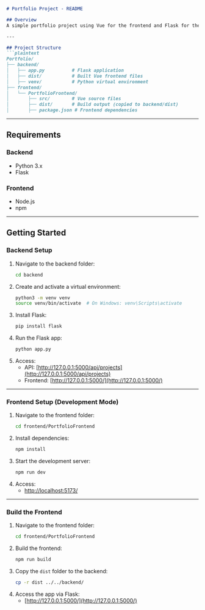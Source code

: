 ```markdown
# Portfolio Project - README

## Overview
A simple portfolio project using Vue for the frontend and Flask for the backend. The backend serves the built Vue frontend as static files along with API endpoints.

---

## Project Structure
```plaintext
Portfolio/
├── backend/
│   ├── app.py          # Flask application
│   ├── dist/           # Built Vue frontend files
│   ├── venv/           # Python virtual environment
├── frontend/
│   └── PortfolioFrontend/
│       ├── src/        # Vue source files
│       ├── dist/       # Build output (copied to backend/dist)
│       ├── package.json # Frontend dependencies
```

---

## Requirements
### Backend
- Python 3.x
- Flask

### Frontend
- Node.js
- npm

---

## Getting Started

### Backend Setup
1. Navigate to the backend folder:
   ```bash
   cd backend
   ```
2. Create and activate a virtual environment:
   ```bash
   python3 -m venv venv
   source venv/bin/activate  # On Windows: venv\Scripts\activate
   ```
3. Install Flask:
   ```bash
   pip install flask
   ```
4. Run the Flask app:
   ```bash
   python app.py
   ```
5. Access:
   - API: [http://127.0.0.1:5000/api/projects](http://127.0.0.1:5000/api/projects)
   - Frontend: [http://127.0.0.1:5000/](http://127.0.0.1:5000/)

---

### Frontend Setup (Development Mode)
1. Navigate to the frontend folder:
   ```bash
   cd frontend/PortfolioFrontend
   ```
2. Install dependencies:
   ```bash
   npm install
   ```
3. Start the development server:
   ```bash
   npm run dev
   ```
4. Access:
   - [http://localhost:5173/](http://localhost:5173/)

---

### Build the Frontend
1. Navigate to the frontend folder:
   ```bash
   cd frontend/PortfolioFrontend
   ```
2. Build the frontend:
   ```bash
   npm run build
   ```
3. Copy the `dist` folder to the backend:
   ```bash
   cp -r dist ../../backend/
   ```
4. Access the app via Flask:
   - [http://127.0.0.1:5000/](http://127.0.0.1:5000/)
